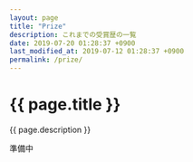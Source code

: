 ```yaml
---
layout: page
title: "Prize"
description: これまでの受賞歴の一覧
date: 2019-07-20 01:28:37 +0900
last_modified_at: 2019-07-12 01:28:37 +0900
permalink: /prize/
---
```


# {{ page.title }}

{{ page.description }}

準備中
